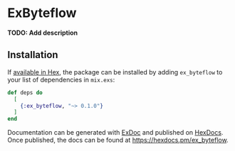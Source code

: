 # ExByteflow

**TODO: Add description**

## Installation

If [available in Hex](https://hex.pm/docs/publish), the package can be installed
by adding `ex_byteflow` to your list of dependencies in `mix.exs`:

```elixir
def deps do
  [
    {:ex_byteflow, "~> 0.1.0"}
  ]
end
```

Documentation can be generated with [ExDoc](https://github.com/elixir-lang/ex_doc)
and published on [HexDocs](https://hexdocs.pm). Once published, the docs can
be found at <https://hexdocs.pm/ex_byteflow>.

